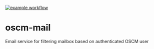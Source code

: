 [![example workflow](https://github.com/servicecatalog/oscm-mail/actions/workflows/maven.yml/badge.svg)](https://github.com/servicecatalog/oscm-mail/actions)

# oscm-mail
Email service for filtering mailbox based on authenticated OSCM user
